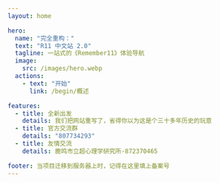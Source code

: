 ```yaml
---
layout: home

hero:
  name: "完全重构："
  text: "R11 中文站 2.0"
  tagline: 一站式的《Remember11》体验导航
  image:
    src: /images/hero.webp
  actions:
    - text: "开始"
      link: /begin/概述

features:
  - title: 全新出发
    details: 我们把网站重写了，省得你以为这是个三十多年历史的玩意
  - title: 官方交流群
    details: "807734293"
  - title: 友情交流
    details: 鹿鸣市立超心理学研究所-872370465

footer: 当项目迁移到服务器上时，记得在这里填上备案号
---
```

